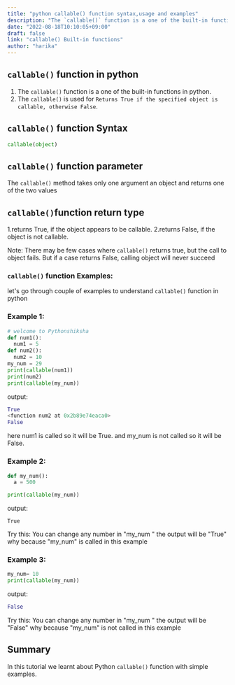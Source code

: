 ```yaml
---
title: "python callable() function syntax,usage and examples"
description: "The `callable()` function is a one of the built-in functions in python"
date: "2022-08-18T10:10:05+09:00"
draft: false
link: "callable() Built-in functions"
author: "harika"
---
```


## `callable()` function in python
1. The `callable()` function is a one of the built-in functions in python.
2. The `callable()` is used for `Returns True if the specified object is callable, otherwise False`.

## `callable()` function  Syntax

```python
callable(object)
```
## `callable()` function parameter

The `callable()` method takes only one argument
an object and returns one of the two values

## `callable()`function return type
1.returns True, if the object appears to be callable.
2.returns False, if the object is not callable.

Note: There may be few cases where `callable()` returns true, but the call to object fails. But if a case returns False, calling object will never succeed

### `callable()` function Examples:

let's go through couple of examples to understand `callable()` function in python

### Example 1: 

```python
# welcome to Pythonshiksha
def num1():
  num1 = 5
def num2():
  num2 = 10
my_num = 29
print(callable(num1))
print(num2)
print(callable(my_num))
```
output:

```python
True
<function num2 at 0x2b89e74eaca0>
False
```
here num1 is called so it will  be True.
and my_num is not called so it will be False.

### Example 2:

```python
def my_num():
  a = 500

print(callable(my_num))
```
output:

```pytyhon
True
```
Try this:
You can change any number in "my_num " the output will be "True" why because "my_num" is called in this example

### Example 3:

```python
my_num= 10
print(callable(my_num))
```
output:

```python
False
```
Try this:
You can change any number in "my_num " the output will be "False" why because "my_num" is not called in this example

## Summary
In this tutorial we learnt about Python `callable()` function with simple examples.


